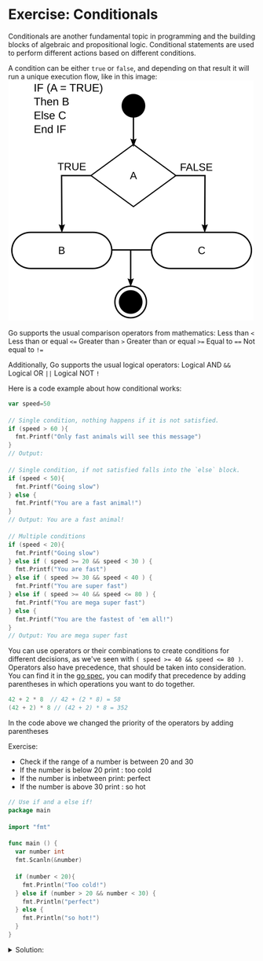 # Exercise: Conditionals

Conditionals are another fundamental topic in programming and the building blocks of algebraic and propositional logic.
Conditional statements are used to perform different actions based on different conditions.

A condition can be either `true` or `false`, and depending on that result it will run a unique execution flow, like in this image:
![if flow](if-then.png)

Go supports the usual comparison operators from mathematics:
Less than `<`
Less than or equal `<=`
Greater than `>`
Greater than or equal `>=`
Equal to `==`
Not equal to `!=`

Additionally, Go supports the usual logical operators:
Logical AND `&&`
Logical OR `||`
Logical NOT `!`

Here is a code example about how conditional works:

```go
var speed=50

// Single condition, nothing happens if it is not satisfied.
if (speed > 60 ){
  fmt.Printf("Only fast animals will see this message")
}
// Output: 

// Single condition, if not satisfied falls into the `else` block.
if (speed < 50){
  fmt.Printf("Going slow")
} else {
  fmt.Printf("You are a fast animal!")
}
// Output: You are a fast animal!

// Multiple conditions
if (speed < 20){
  fmt.Printf("Going slow")
} else if ( speed >= 20 && speed < 30 ) {
  fmt.Printf("You are fast")
} else if ( speed >= 30 && speed < 40 ) {
  fmt.Printf("You are super fast")
} else if ( speed >= 40 && speed <= 80 ) {
  fmt.Printf("You are mega super fast")
} else {
  fmt.Printf("You are the fastest of 'em all!")
}
// Output: You are mega super fast
```

You can use operators or their combinations to create conditions for different decisions, as we've seen with `( speed >= 40 && speed <= 80 )`.
Operators also have precedence, that should be taken into consideration. You can find it in the [go spec](https://go.dev/ref/spec#Operator_precedence), you can modify that precedence by adding parentheses in which operations you want to do together.

```go
42 + 2 * 8  // 42 + (2 * 8) = 58
(42 + 2) * 8 // (42 + 2) * 8 = 352
```

In the code above we changed the priority of the operators by adding parentheses

Exercise:

- Check if the range of a number is between 20 and 30
- If the number is below 20 print : too cold
- If the number is inbetween print: perfect
- If the number is above 30 print : so hot

```go
// Use if and a else if!
package main

import "fmt"

func main () {
  var number int
  fmt.Scanln(&number)

  if (number < 20){
    fmt.Println("Too cold!")
  } else if (number > 20 && number < 30) {
    fmt.Println("perfect")
  } else {
    fmt.Println("so hot!")
  }
}
```

<details>
<summary> Solution: </summary>

```go
package main

import "fmt"

func main () {
  var number int
  fmt.Scanln(&number)

  if (number < 20){
    fmt.Println("Too cold!")
  } else if (number > 20 && number < 30) {
    fmt.Println("perfect")
  } else {
    fmt.Println("so hot!")
  }

}
```

</details>
